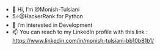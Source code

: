 - 👋 Hi, I’m @Monish-Tulsiani
- 5⭐@HackerRank for Python
- 👀 I’m interested in Development
- 📫 You can reach to my LinkedIn profile with this link :   https://www.linkedin.com/in/monish-tulsiani-bb10b81b1/

<!---
Monish-Tulsiani/Monish-Tulsiani is a ✨ special ✨ repository because its `README.md` (this file) appears on your GitHub profile.
You can click the Preview link to take a look at your changes.
--->
